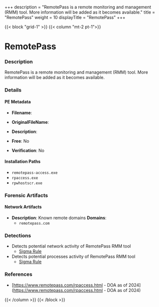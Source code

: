 +++
description = "RemotePass is a remote monitoring and management (RMM) tool. More information will be added as it becomes available."
title = "RemotePass"
weight = 10
displayTitle = "RemotePass"
+++


{{< block "grid-1" >}}
{{< column "mt-2 pt-1">}}

# RemotePass


### Description

RemotePass is a remote monitoring and management (RMM) tool. More information will be added as it becomes available.




### Details


#### PE Metadata
- **Filename**: 
- **OriginalFileName**: 
- **Description**: 


- **Free**: No

- **Verification**: No




#### Installation Paths
- `remotepass-access.exe`
- `rpaccess.exe`
- `rpwhostscr.exe`

### Forensic Artifacts




#### Network Artifacts
- **Description**: Known remote domains  **Domains**:
    - `remotepass.com`


### Detections
- Detects potential network activity of RemotePass RMM tool
  - [Sigma Rule](https://github.com/magicsword-io/LOLRMM/blob/main/detections/sigma/remotepass_network_sigma.yml)
- Detects potential processes activity of RemotePass RMM tool
  - [Sigma Rule](https://github.com/magicsword-io/LOLRMM/blob/main/detections/sigma/remotepass_processes_sigma.yml)

### References
- [https://www.remotepass.com/rpaccess.html - DOA as of 2024](https://www.remotepass.com/rpaccess.html - DOA as of 2024)



{{< /column >}}
{{< /block >}}
